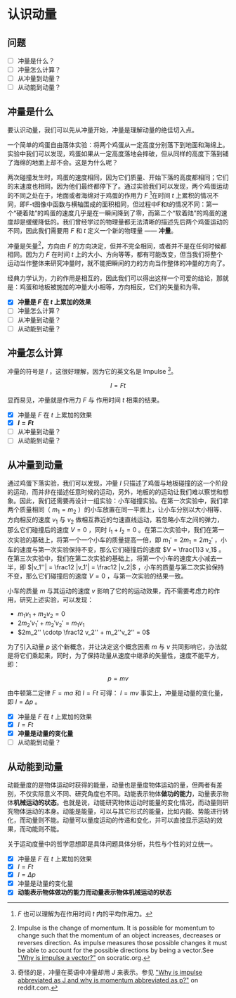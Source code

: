 # 认识动量

## 问题

- [ ] 冲量是什么？
- [ ] 冲量怎么计算？
- [ ] 从冲量到动量？
- [ ] 从动能到动量？

## 冲量是什么

要认识动量，我们可以先从冲量开始，冲量是理解动量的绝佳切入点。

一个简单的鸡蛋自由落体实验：将两个鸡蛋从一定高度分别落下到地面和海绵上。实验中我们可以发现，鸡蛋如果从一定高度落地会摔破，但从同样的高度下落到铺了海绵的地面上却不会。这是为什么呢？

两次碰撞发生时，鸡蛋的速度相同，因为它们质量、开始下落的高度都相同；它们的末速度也相同，因为他们最终都停下了。通过实验我们可以发现，两个鸡蛋运动的不同之处在于，地面或者海绵对于鸡蛋的作用力 $F$ [^whatistheF]在时间 $t$ 上累积的情况不同，即F-t图像中函数与横轴围成的面积相同，但过程中F和t的情况不同：第一个“硬着陆”的鸡蛋的速度几乎是在一瞬间降到了零，而第二个“软着陆”的鸡蛋的速度却是缓缓降低的。我们曾经学过的物理量都无法清晰的描述先后两个鸡蛋运动的不同，因此我们需要用 $F$ 和 $t$ 定义一个新的物理量 —— **冲量**。

[^whatistheF]: $F$ 也可以理解为在作用时间 $t$ 内的平均作用力。

冲量是矢量[^whyimpulseisvector]，方向由 $F$ 的方向决定，但并不完全相同，或者并不是在任何时候都相同。因为力 $F$ 在时间 $t$ 上的大小、方向等等，都有可能改变，但当我们将整个运动当作整体来研究冲量时，就不能把瞬间的力的方向当作整体的冲量的方向了。

[^whyimpulseisvector]: Impulse is the change of momentum. It is possible for momentum to change such that the momentum of an object increases, decreases or reverses direction. As impulse measures those possible changes it must be able to account for the possible directions by being a vector.See ["Why is impulse a vector?"](https://socratic.org/answers/105992) on socratic.org.

经典力学认为，力的作用是相互的，因此我们可以得出这样一个可爱的结论，那就是：鸡蛋和地板被施加的冲量大小相等，方向相反，它们的矢量和为零。

- [x] **冲量是 $F$ 在 $t$ 上累加的效果**
- [ ] 冲量怎么计算？
- [ ] 从冲量到动量？
- [ ] 从动能到动量？

## 冲量怎么计算

冲量的符号是 $I$ ，这很好理解，因为它的英文名是 Impulse [^strangeI]。

[^strangeI]: 奇怪的是，冲量在英语中冲量却用 $J$ 来表示。参见 ["Why is impulse abbreviated as J and why is momentum abbreviated as p?"](https://www.reddit.com/r/Physics/comments/11j882/why_is_impulse_abbreviated_as_j_and_why_is/) on reddit.com.

$$
I = Ft
$$

显而易见，冲量就是作用力 $F$ 与 作用时间 $t$ 相乘的结果。

- [x] 冲量是 $F$ 在 $t$ 上累加的效果
- [x] **$I = Ft$**
- [ ] 从冲量到动量？
- [ ] 从动能到动量？

## 从冲量到动量

通过鸡蛋下落实验，我们可以发现，冲量 $I$ 只描述了鸡蛋与地板碰撞的这一个阶段的运动，而并非在描述任意时候的运动，另外，地板的的运动让我们难以察觉和想象。因此，我们还需要再设计一组实验：小车碰撞实验。在第一次实验中，我们拿两个质量相同（ $m_1 = m_2$ ）的小车放置在同一平面上，让小车分别以大小相等、方向相反的速度 $v_1$ 与 $v_2$ 做相互靠近的匀速直线运动，若忽略小车之间的弹力，那么它们碰撞后的速度 $V = 0$ ，同时 $I_1 + I_2 = 0$ 。在第二次实验中，我们在第一次实验的基础上，将第一个一个小车的质量提高一倍，即 $m_1' = 2m_1 = 2m_2'$ ，小车的速度与第一次实验保持不变，那么它们碰撞后的速度 $V = \frac{1}3 v_1$ 。在第三次实验中，我们在第二次实验的基础上，将第一个小车的速度大小减去一半，即 $|v_1''| = \frac12 |v_1'| = \frac12 |v_2|$ ，小车的质量与第二次实验保持不变，那么它们碰撞后的速度 $V = 0$ ，与第一次实验的结果一致。

小车的质量 $m$ 与其运动的速度 $v$ 影响了它的的运动效果，而不需要考虑力的作用，研究上述实验，可以发现：

- $m_1v_1 + m_2v_2 = 0$
- $2m_2'v_1' + m_2'v_2' = m_1v_1$ 
- $2m_2'' \cdotp \frac12 v_2'' + m_2''v_2'' = 0$

为了引入动量 $p$ 这个新概念，并让决定这个概念因素 $m$ 与 $v$ 共同影响它，办法就是将它们乘起来，同时，为了保持动量从速度中继承的矢量性，速度不能平方，即：

$$
p = mv
$$

由牛顿第二定律 $F = ma$ 和 $I = Ft$ 可得： $I = mv$ 事实上，冲量是动量的变化量，即 $I = \Delta p$ 。

- [x] 冲量是 $F$ 在 $t$ 上累加的效果
- [x] $I = Ft$
- [x] **冲量是动量的变化量**
- [ ] 从动能到动量？

## 从动能到动量

动能量度的是物体运动时获得的能量，动量也是量度物体运动的量，但两者有差别，不仅实际意义不同、研究角度也不同。动能表示物体**做功的能力**，动量表示物体**机械运动的状态**。也就是说，动能研究物体运动时能量的变化情况，而动量则研究物体运动的本身。动能是能量，可以与其它形式的能量，比如内能、势能进行转化，而动量则不能。动量可以量度运动的传递和变化，并可以直接显示运动的效果，而动能则不能。

关于运动度量中的哲学思想即是具体问题具体分析，共性与个性的对立统一。

- [x] 冲量是 $F$ 在 $t$ 上累加的效果
- [x] $I = Ft$
- [x] $I = \Delta p$
- [x] 冲量是动量的变化量
- [x] **动能表示物体做功的能力而动量表示物体机械运动的状态**
